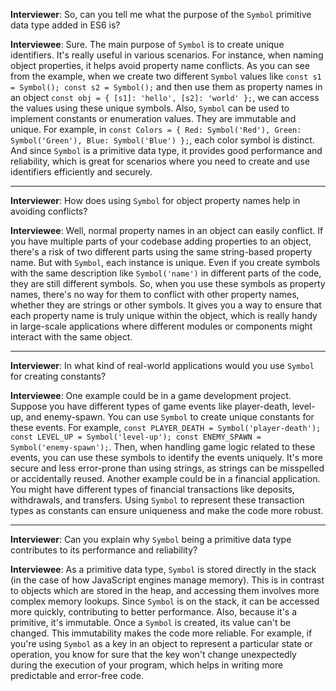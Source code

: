 **Interviewer**: So, can you tell me what the purpose of the `Symbol` primitive data type added in ES6 is?

**Interviewee**: Sure. The main purpose of `Symbol` is to create unique identifiers. It's really useful in various scenarios. For instance, when naming object properties, it helps avoid property name conflicts. As you can see from the example, when we create two different `Symbol` values like `const s1 = Symbol(); const s2 = Symbol();` and then use them as property names in an object `const obj = { [s1]: 'hello', [s2]: 'world' };`, we can access the values using these unique symbols. Also, `Symbol` can be used to implement constants or enumeration values. They are immutable and unique. For example, in `const Colors = { Red: Symbol('Red'), Green: Symbol('Green'), Blue: Symbol('Blue') };`, each color symbol is distinct. And since `Symbol` is a primitive data type, it provides good performance and reliability, which is great for scenarios where you need to create and use identifiers efficiently and securely.

------

**Interviewer**: How does using `Symbol` for object property names help in avoiding conflicts?

**Interviewee**: Well, normal property names in an object can easily conflict. If you have multiple parts of your codebase adding properties to an object, there's a risk of two different parts using the same string-based property name. But with `Symbol`, each instance is unique. Even if you create symbols with the same description like `Symbol('name')` in different parts of the code, they are still different symbols. So, when you use these symbols as property names, there's no way for them to conflict with other property names, whether they are strings or other symbols. It gives you a way to ensure that each property name is truly unique within the object, which is really handy in large-scale applications where different modules or components might interact with the same object.

------

**Interviewer**: In what kind of real-world applications would you use `Symbol` for creating constants?

**Interviewee**: One example could be in a game development project. Suppose you have different types of game events like player-death, level-up, and enemy-spawn. You can use `Symbol` to create unique constants for these events. For example, `const PLAYER_DEATH = Symbol('player-death'); const LEVEL_UP = Symbol('level-up'); const ENEMY_SPAWN = Symbol('enemy-spawn');`. Then, when handling game logic related to these events, you can use these symbols to identify the events uniquely. It's more secure and less error-prone than using strings, as strings can be misspelled or accidentally reused. Another example could be in a financial application. You might have different types of financial transactions like deposits, withdrawals, and transfers. Using `Symbol` to represent these transaction types as constants can ensure uniqueness and make the code more robust.

------

**Interviewer**: Can you explain why `Symbol` being a primitive data type contributes to its performance and reliability?

**Interviewee**: As a primitive data type, `Symbol` is stored directly in the stack (in the case of how JavaScript engines manage memory). This is in contrast to objects which are stored in the heap, and accessing them involves more complex memory lookups. Since `Symbol` is on the stack, it can be accessed more quickly, contributing to better performance. Also, because it's a primitive, it's immutable. Once a `Symbol` is created, its value can't be changed. This immutability makes the code more reliable. For example, if you're using `Symbol` as a key in an object to represent a particular state or operation, you know for sure that the key won't change unexpectedly during the execution of your program, which helps in writing more predictable and error-free code.

